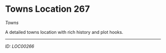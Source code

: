 # Towns Location 267

*Towns*

A detailed towns location with rich history and plot hooks.

---
*ID: LOC00266*